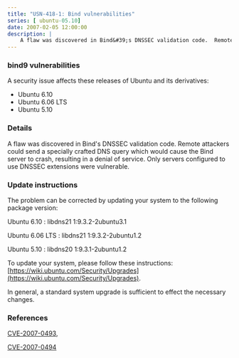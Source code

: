 ```yaml
---
title: "USN-418-1: Bind vulnerabilities"
series: [ ubuntu-05.10]
date: 2007-02-05 12:00:00
description: |
    A flaw was discovered in Bind&#39;s DNSSEC validation code.  Remote  attackers could send a specially crafted DNS query which would cause the  Bind server to crash, resulting in a denial of service.  Only servers  configured to use DNSSEC extensions were vulnerable.
--- 
```

 
### bind9 vulnerabilities

A security issue affects these releases of Ubuntu and its derivatives:

* Ubuntu 6.10
* Ubuntu 6.06 LTS
* Ubuntu 5.10

### Details

A flaw was discovered in Bind&#39;s DNSSEC validation code. Remote attackers could send a specially crafted DNS query which would cause the Bind server to crash, resulting in a denial of service. Only servers configured to use DNSSEC extensions were vulnerable.

### Update instructions

The problem can be corrected by updating your system to the following package version:

Ubuntu 6.10
 : libdns21 <span>1:9.3.2-2ubuntu3.1</span>

Ubuntu 6.06 LTS
 : libdns21 <span>1:9.3.2-2ubuntu1.2</span>

Ubuntu 5.10
 : libdns20 <span>1:9.3.1-2ubuntu1.2</span>

To update your system, please follow these instructions: [https://wiki.ubuntu.com/Security/Upgrades](https://wiki.ubuntu.com/Security/Upgrades).

In general, a standard system upgrade is sufficient to effect the necessary changes.

### References

 [CVE-2007-0493](http://people.ubuntu.com/~ubuntu-security/cve/CVE-2007-0493), 

 [CVE-2007-0494](http://people.ubuntu.com/~ubuntu-security/cve/CVE-2007-0494)
 
